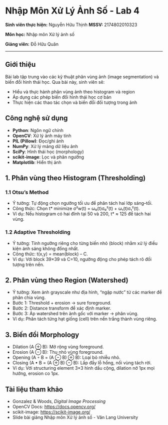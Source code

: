 # Nhập Môn Xử Lý Ảnh Số - Lab 4  

**Sinh viên thực hiện:** Nguyễn Hữu Thịnh **MSSV:** 2174802010323

**Môn học:** Nhập môn Xử lý ảnh số  

**Giảng viên:** Đỗ Hữu Quân

---

## Giới thiệu  
Bài lab tập trung vào các kỹ thuật phân vùng ảnh (image segmentation) và biến đổi hình thái học. Qua bài này, sinh viên sẽ:  
- Hiểu và thực hành phân vùng ảnh theo histogram và region  
- Áp dụng các phép biến đổi hình thái học cơ bản  
- Thực hiện các thao tác chọn và biến đổi đối tượng trong ảnh

## Công nghệ sử dụng  
- **Python**: Ngôn ngữ chính  
- **OpenCV**: Xử lý ảnh máy tính  
- **PIL (Pillow)**: Đọc/ghi ảnh  
- **NumPy**: Xử lý mảng dữ liệu ảnh  
- **SciPy**: Hình thái học (morphology)  
- **scikit-image**: Lọc và phân ngưỡng  
- **Matplotlib**: Hiển thị ảnh  

## 1. Phân vùng theo Histogram (Thresholding)  
### 1.1 Otsu’s Method  
- Ý tưởng: Tự động chọn ngưỡng tối ưu để phân tách hai lớp sáng–tối.  
- Công thức: Chọn t* minimize σ²w(t) = ω₀(t)σ₀²(t) + ω₁(t)σ₁²(t).  
- Ví dụ: Nếu histogram có hai đỉnh tại 50 và 200, t* ≈ 125 để tách hai vùng.  

### 1.2 Adaptive Thresholding  
- Ý tưởng: Tính ngưỡng riêng cho từng biến nhỏ (block) nhằm xử lý điều kiện ánh sáng không đồng nhất.  
- Công thức: t(x,y) = mean(block) – C.  
- Ví dụ: Với block 39×39 và C=10, ngưỡng động cho phép tách rõ đối tượng trên nền.  

## 2. Phân vùng theo Region (Watershed)  
- Ý tưởng: Xem ảnh grayscale như địa hình, “ngập nước” từ các marker để phân chia vùng.  
- Bước 1: Threshold + erosion → sure foreground.  
- Bước 2: Distance transform để xác định marker.  
- Bước 3: Áp watershed trên ảnh gốc với marker → phân vùng.  
- Ví dụ: Phân tách từng hạt giống (cell) trên nền trắng thành vùng riêng.  

## 3. Biến đổi Morphology  
- Dilation (A ⊕ B): Mở rộng vùng foreground.  
- Erosion (A ⊖ B): Thu nhỏ vùng foreground.  
- Opening (A ◦ B = (A ⊖ B) ⊕ B): Loại bỏ nhiễu nhỏ.  
- Closing (A • B = (A ⊕ B) ⊖ B): Lấp đầy lỗ hổng, nối vùng tách rời.  
- Ví dụ: Với structuring element 3×3 hình dấu cộng, dilation nở 1px mọi hướng, erosion co 1px.  

## Tài liệu tham khảo  
- Gonzalez & Woods, _Digital Image Processing_  
- OpenCV Docs: https://docs.opencv.org/  
- scikit-image: https://scikit-image.org/
- Slide bài giảng Nhập môn Xử lý ảnh số - Văn Lang University 
